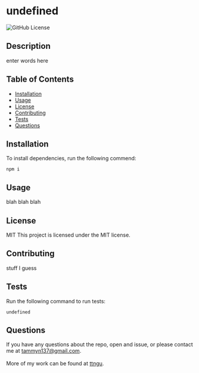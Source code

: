 # undefined
  ![GitHub License](https://img.shields.io/badge/License-MIT-blue)

  ## Description
  enter words here

  ## Table of Contents
  * [Installation](#Installation)
  * [Usage](#Usage)
  * [License](#License)
  * [Contributing](#Contributing)
  * [Tests](#Tests)
  * [Questions](#Questions)
 
  ## Installation
  To install dependencies, run the following commend:
```
npm i
```


  ## Usage
  blah blah blah

  ## License
  MIT
  This project is licensed under the MIT license.

  ## Contributing 
  stuff I guess

  ## Tests
  Run the following command to run tests:
```
undefined
```

  ## Questions
  If you have any questions about the repo, open and issue, or please contact me at tammyn137@gmail.com. 
  <br>
  <br>
  More of my work can be found at [ttngu](https://github.com/ttngu/).